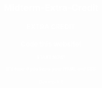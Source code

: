 # Midterm-Extra-Credit
<!doctype html>
<html> 
<head>
<meta charset="UTF-8">
<title>Midterm Extra Credit</title>
	<style>
	html {
	background-image: url(https://i.pinimg.com/736x/2c/07/79/2c077944547e14bc640487910c1a5c8b.jpg);
	color: white;
	font: 'Montserrat', sans-serif;
	text-align: center;
		}
    </style>
</head>
<body>
<section>
<h1>EXTRA CREDIT</h1>
<h2>Code this website!</h2>
<h4> START NOW!</h4>
<h5> It's easy if you know your HTML and CSS</h5>
<h6> Due week 6</h6>
</section>
</body>
</html>
